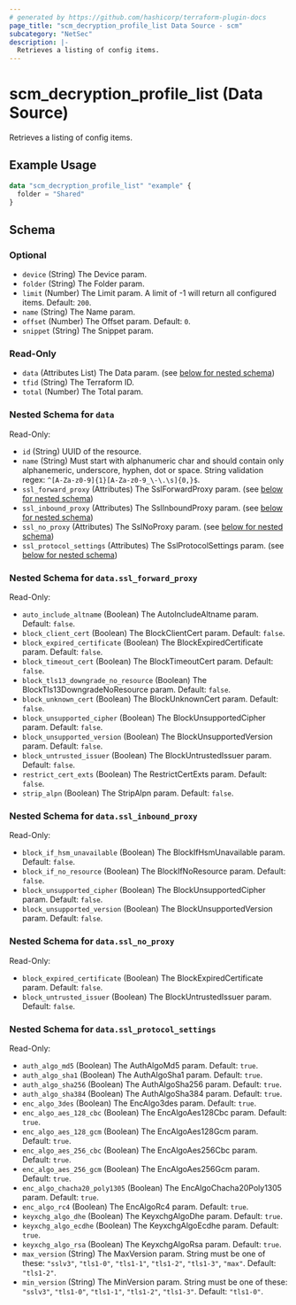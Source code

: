 ```yaml
---
# generated by https://github.com/hashicorp/terraform-plugin-docs
page_title: "scm_decryption_profile_list Data Source - scm"
subcategory: "NetSec"
description: |-
  Retrieves a listing of config items.
---
```


# scm_decryption_profile_list (Data Source)

Retrieves a listing of config items.

## Example Usage

```terraform
data "scm_decryption_profile_list" "example" {
  folder = "Shared"
}
```

<!-- schema generated by tfplugindocs -->
## Schema

### Optional

- `device` (String) The Device param.
- `folder` (String) The Folder param.
- `limit` (Number) The Limit param. A limit of -1 will return all configured items. Default: `200`.
- `name` (String) The Name param.
- `offset` (Number) The Offset param. Default: `0`.
- `snippet` (String) The Snippet param.

### Read-Only

- `data` (Attributes List) The Data param. (see [below for nested schema](#nestedatt--data))
- `tfid` (String) The Terraform ID.
- `total` (Number) The Total param.

<a id="nestedatt--data"></a>
### Nested Schema for `data`

Read-Only:

- `id` (String) UUID of the resource.
- `name` (String) Must start with alphanumeric char and should contain only alphanemeric, underscore, hyphen, dot or space. String validation regex: `^[A-Za-z0-9]{1}[A-Za-z0-9_\-\.\s]{0,}$`.
- `ssl_forward_proxy` (Attributes) The SslForwardProxy param. (see [below for nested schema](#nestedatt--data--ssl_forward_proxy))
- `ssl_inbound_proxy` (Attributes) The SslInboundProxy param. (see [below for nested schema](#nestedatt--data--ssl_inbound_proxy))
- `ssl_no_proxy` (Attributes) The SslNoProxy param. (see [below for nested schema](#nestedatt--data--ssl_no_proxy))
- `ssl_protocol_settings` (Attributes) The SslProtocolSettings param. (see [below for nested schema](#nestedatt--data--ssl_protocol_settings))

<a id="nestedatt--data--ssl_forward_proxy"></a>
### Nested Schema for `data.ssl_forward_proxy`

Read-Only:

- `auto_include_altname` (Boolean) The AutoIncludeAltname param. Default: `false`.
- `block_client_cert` (Boolean) The BlockClientCert param. Default: `false`.
- `block_expired_certificate` (Boolean) The BlockExpiredCertificate param. Default: `false`.
- `block_timeout_cert` (Boolean) The BlockTimeoutCert param. Default: `false`.
- `block_tls13_downgrade_no_resource` (Boolean) The BlockTls13DowngradeNoResource param. Default: `false`.
- `block_unknown_cert` (Boolean) The BlockUnknownCert param. Default: `false`.
- `block_unsupported_cipher` (Boolean) The BlockUnsupportedCipher param. Default: `false`.
- `block_unsupported_version` (Boolean) The BlockUnsupportedVersion param. Default: `false`.
- `block_untrusted_issuer` (Boolean) The BlockUntrustedIssuer param. Default: `false`.
- `restrict_cert_exts` (Boolean) The RestrictCertExts param. Default: `false`.
- `strip_alpn` (Boolean) The StripAlpn param. Default: `false`.


<a id="nestedatt--data--ssl_inbound_proxy"></a>
### Nested Schema for `data.ssl_inbound_proxy`

Read-Only:

- `block_if_hsm_unavailable` (Boolean) The BlockIfHsmUnavailable param. Default: `false`.
- `block_if_no_resource` (Boolean) The BlockIfNoResource param. Default: `false`.
- `block_unsupported_cipher` (Boolean) The BlockUnsupportedCipher param. Default: `false`.
- `block_unsupported_version` (Boolean) The BlockUnsupportedVersion param. Default: `false`.


<a id="nestedatt--data--ssl_no_proxy"></a>
### Nested Schema for `data.ssl_no_proxy`

Read-Only:

- `block_expired_certificate` (Boolean) The BlockExpiredCertificate param. Default: `false`.
- `block_untrusted_issuer` (Boolean) The BlockUntrustedIssuer param. Default: `false`.


<a id="nestedatt--data--ssl_protocol_settings"></a>
### Nested Schema for `data.ssl_protocol_settings`

Read-Only:

- `auth_algo_md5` (Boolean) The AuthAlgoMd5 param. Default: `true`.
- `auth_algo_sha1` (Boolean) The AuthAlgoSha1 param. Default: `true`.
- `auth_algo_sha256` (Boolean) The AuthAlgoSha256 param. Default: `true`.
- `auth_algo_sha384` (Boolean) The AuthAlgoSha384 param. Default: `true`.
- `enc_algo_3des` (Boolean) The EncAlgo3des param. Default: `true`.
- `enc_algo_aes_128_cbc` (Boolean) The EncAlgoAes128Cbc param. Default: `true`.
- `enc_algo_aes_128_gcm` (Boolean) The EncAlgoAes128Gcm param. Default: `true`.
- `enc_algo_aes_256_cbc` (Boolean) The EncAlgoAes256Cbc param. Default: `true`.
- `enc_algo_aes_256_gcm` (Boolean) The EncAlgoAes256Gcm param. Default: `true`.
- `enc_algo_chacha20_poly1305` (Boolean) The EncAlgoChacha20Poly1305 param. Default: `true`.
- `enc_algo_rc4` (Boolean) The EncAlgoRc4 param. Default: `true`.
- `keyxchg_algo_dhe` (Boolean) The KeyxchgAlgoDhe param. Default: `true`.
- `keyxchg_algo_ecdhe` (Boolean) The KeyxchgAlgoEcdhe param. Default: `true`.
- `keyxchg_algo_rsa` (Boolean) The KeyxchgAlgoRsa param. Default: `true`.
- `max_version` (String) The MaxVersion param. String must be one of these: `"sslv3"`, `"tls1-0"`, `"tls1-1"`, `"tls1-2"`, `"tls1-3"`, `"max"`. Default: `"tls1-2"`.
- `min_version` (String) The MinVersion param. String must be one of these: `"sslv3"`, `"tls1-0"`, `"tls1-1"`, `"tls1-2"`, `"tls1-3"`. Default: `"tls1-0"`.
